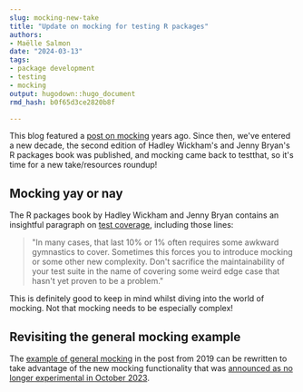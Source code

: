 ```yaml
---
slug: mocking-new-take
title: "Update on mocking for testing R packages" 
authors: 
- Maëlle Salmon
date: "2024-03-13" 
tags: 
- package development
- testing
- mocking
output: hugodown::hugo_document
rmd_hash: b0f65d3ce2820b8f

---
```


This blog featured a [post on mocking](/2019/10/29/mocking/) years ago. Since then, we've entered a new decade, the second edition of Hadley Wickham's and Jenny Bryan's R packages book was published, and mocking came back to testthat, so it's time for a new take/resources roundup!

## Mocking yay or nay

The R packages book by Hadley Wickham and Jenny Bryan contains an insightful paragraph on [test coverage](https://r-pkgs.org/testing-design.html#sec-testing-design-coverage), including those lines:

> "In many cases, that last 10% or 1% often requires some awkward gymnastics to cover. Sometimes this forces you to introduce mocking or some other new complexity. Don't sacrifice the maintainability of your test suite in the name of covering some weird edge case that hasn't yet proven to be a problem."

This is definitely good to keep in mind whilst diving into the world of mocking. Not that mocking needs to be especially complex!

## Revisiting the general mocking example

The [example of general mocking](/2019/10/29/mocking/#general-mocking) in the post from 2019 can be rewritten to take advantage of the new mocking functionality that was [announced as no longer experimental in October 2023](https://www.tidyverse.org/blog/2023/10/testthat-3-2-0/#mocking).

